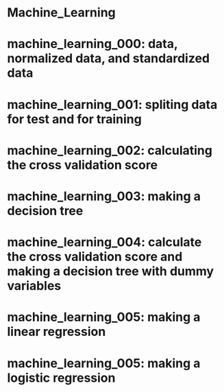 # Machine_Learning
# machine_learning_000: data, normalized data, and standardized data
# machine_learning_001: spliting data for test and for training
# machine_learning_002: calculating the cross validation score
# machine_learning_003: making a decision tree
# machine_learning_004: calculate the cross validation score and making a decision tree with dummy variables
# machine_learning_005: making a linear regression
# machine_learning_005: making a logistic regression
